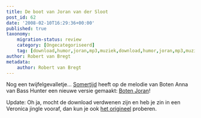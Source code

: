 ```yaml
---
title: De boot van Joran van der Sloot
post_id: 62
date: '2008-02-10T16:29:36+00:00'
published: true
taxonomy:
    migration-status: review
    category: [Ongecategoriseerd]
    tag: [download,humor,joran,mp3,muziek,download,humor,joran,mp3,muziek]
author: Robert van Bregt
metadata:
    author: Robert van Bregt
---
```

Nog een twijfelgevalletje… [Somertijd](http://www.somertijd.nl) heeft op de melodie van Boten Anna van Bass Hunter een nieuwe versie gemaakt: [Boten Joran](http://www.zshare.net/audio/72842899d85a62)!

Update: Oh ja, mocht de download verdwenen zijn en heb je zin in een Veronica jingle vooraf, dan kun je ook [het origineel](http://www.radioveronica.nl/assets/Image/MP3/J/joran_radioveronica.mp3) proberen.
